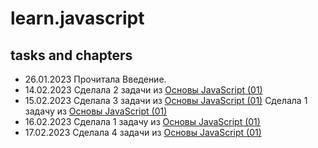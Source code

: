# learn.javascript 

## tasks and chapters

* 26.01.2023
Прочитала Введение.
* 14.02.2023
Сделала 2 задачи из [Основы JavaScript (01)](https://learn.javascript.ru/hello-world#tasks)
* 15.02.2023
Сделала 3 задачи из [Основы JavaScript (01)](https://learn.javascript.ru/variables#tasks)
Сделала 1 задачу из [Основы JavaScript (01)](https://learn.javascript.ru/types#tasks)
* 16.02.2023
Сделала 1 задачу из [Основы JavaScript (01)](https://learn.javascript.ru/alert-prompt-confirm#tasks)
* 17.02.2023
Сделала 4 задачи из [Основы JavaScript (01)](https://learn.javascript.ru/operators#tasks)
